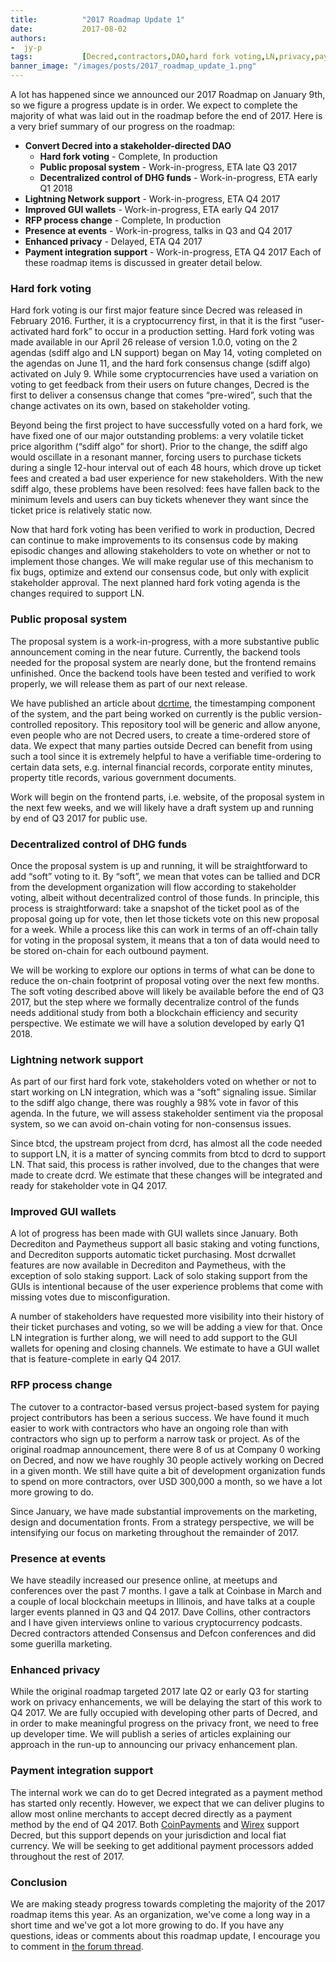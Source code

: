 ```yaml
---
title:			"2017 Roadmap Update 1"
date:			2017-08-02
authors:
-  jy-p
tags:			[Decred,contractors,DAO,hard fork voting,LN,privacy,payment]
banner_image: "/images/posts/2017_roadmap_update_1.png"
---
```


A lot has happened since we announced our 2017 Roadmap on January 9th, so we figure a progress update is in order.  We expect to complete the majority of what was laid out in the roadmap before the end of 2017.  Here is a very brief summary of our progress on the roadmap:

+ **Convert Decred into a stakeholder-directed DAO** 
	+ **Hard fork voting** - Complete, In production
	+ **Public proposal system** - Work-in-progress, ETA late Q3 2017
	+ **Decentralized control of DHG funds** - Work-in-progress, ETA early Q1 2018
+ **Lightning Network support** - Work-in-progress, ETA Q4 2017
+ **Improved GUI wallets** - Work-in-progress, ETA early Q4 2017
+ **RFP process change** - Complete, In production
+ **Presence at events** - Work-in-progress, talks in Q3 and Q4 2017
+ **Enhanced privacy** - Delayed, ETA Q4 2017
+ **Payment integration support** - Work-in-progress, ETA Q4 2017
Each of these roadmap items is discussed in greater detail below.

<!--more-->

### Hard fork voting 

Hard fork voting is our first major feature since Decred was released in February 2016. Further, it is a cryptocurrency first, in that it is the first “user-activated hard fork” to occur in a production setting.  Hard fork voting was made available in our April 26 release of version 1.0.0, voting on the 2 agendas (sdiff algo and LN support) began on May 14, voting completed on the agendas on June 11, and the hard fork consensus change (sdiff algo) activated on July 9.  While some cryptocurrencies have used a variation on voting to get feedback from their users on future changes, Decred is the first to deliver a consensus change that comes “pre-wired”, such that the change activates on its own, based on stakeholder voting.

Beyond being the first project to have successfully voted on a hard fork, we have fixed one of our major outstanding problems: a very volatile ticket price algorithm (“sdiff algo” for short).  Prior to the change, the sdiff algo would oscillate in a resonant manner, forcing users to purchase tickets during a single 12-hour interval out of each 48 hours, which drove up ticket fees and created a bad user experience for new stakeholders.  With the new sdiff algo, these problems have been resolved: fees have fallen back to the minimum levels and users can buy tickets whenever they want since the ticket price is relatively static now.

Now that hard fork voting has been verified to work in production, Decred can continue to make improvements to its consensus code by making episodic changes and allowing stakeholders to vote on whether or not to implement those changes.  We will make regular use of this mechanism to fix bugs, optimize and extend our consensus code, but only with explicit stakeholder approval.  The next planned  hard fork voting agenda is the changes required to support LN.

### Public proposal system 

The proposal system is a work-in-progress, with a more substantive public announcement coming in the near future.  Currently, the backend tools needed for the proposal system are nearly done, but the frontend remains unfinished.  Once the backend tools have been tested and verified to work properly, we will release them as part of our next release.

We have published an article about [dcrtime](https://github.com/decred/dcrtime), the timestamping component of the system, and the part being worked on currently is the public version-controlled repository.  This repository tool will be generic and allow anyone, even people who are not Decred users, to create a time-ordered store of data.  We expect that many parties outside Decred can benefit from using such a tool since it is extremely helpful to have a verifiable time-ordering to certain data sets, e.g. internal financial records, corporate entity minutes, property title records, various government documents.

Work will begin on the frontend parts, i.e. website, of the proposal system in the next few weeks, and we will likely have a draft system up and running by end of Q3 2017 for public use.

### Decentralized control of DHG funds 

Once the proposal system is up and running, it will be straightforward to add “soft” voting to it.  By “soft”, we mean that votes can be tallied and DCR from the development organization will flow according to stakeholder voting, albeit without decentralized control of those funds.  In principle, this process is straightforward: take a snapshot of the ticket pool as of the proposal going up for vote, then let those tickets vote on this new proposal for a week.  While a process like this can work in terms of an off-chain tally for voting in the proposal system, it means that a ton of data would need to be stored on-chain for each outbound payment.

We will be working to explore our options in terms of what can be done to reduce the on-chain footprint of proposal voting over the next few months.  The soft voting described above will likely be available before the end of Q3 2017, but the step where we formally decentralize control of the funds needs additional study from both a blockchain efficiency and security perspective.  We estimate we will have a solution developed by early Q1 2018.

### Lightning network support

As part of our first hard fork vote, stakeholders voted on whether or not to start working on LN integration, which was a “soft” signaling issue.  Similar to the sdiff algo change, there was roughly a 98% vote in favor of this agenda.  In the future, we will assess stakeholder sentiment via the proposal system, so we can avoid on-chain voting for non-consensus issues.

Since btcd, the upstream project from dcrd, has almost all the code needed to support LN, it is a matter of syncing commits from btcd to dcrd to support LN.  That said, this process is rather involved, due to the changes that were made to create dcrd.  We estimate that these changes will be integrated and ready for stakeholder vote in Q4 2017.

### Improved GUI wallets

A lot of progress has been made with GUI wallets since January.  Both Decrediton and Paymetheus support all basic staking and voting functions, and Decrediton supports automatic ticket purchasing.  Most dcrwallet features are now available in Decrediton and Paymetheus, with the exception of solo staking support.  Lack of solo staking support from the GUIs is intentional because of the user experience problems that come with missing votes due to misconfiguration.

A number of stakeholders have requested more visibility into their history of their ticket purchases and voting, so we will be adding a view for that.  Once LN integration is further along, we will need to add support to the GUI wallets for opening and closing channels.  We estimate to have a GUI wallet that is feature-complete in early Q4 2017.

### RFP process change 

The cutover to a contractor-based versus project-based system for paying project contributors has been a serious success.  We have found it much easier to work with contractors who have an ongoing role than with contractors who sign up to perform a narrow task or project.  As of the original roadmap announcement, there were 8 of us at Company 0 working on Decred, and now we have roughly 30 people actively working on Decred in a given month.  We still have quite a bit of development organization funds to spend on more contractors, over USD 300,000 a month, so we have a lot more growing to do.

Since January, we have made substantial improvements on the marketing, design and documentation fronts.  From a strategy perspective, we will be intensifying our focus on marketing throughout the remainder of 2017.

### Presence at events 

We have steadily increased our presence online, at meetups and conferences over the past 7 months.  I gave a talk at Coinbase in March and a couple of local blockchain meetups in Illinois, and have talks at a couple larger events planned in Q3 and Q4 2017.  Dave Collins, other contractors and I have given interviews online to various cryptocurrency podcasts.  Decred contractors attended Consensus and Defcon conferences and did some guerilla marketing.

### Enhanced privacy 

While the original roadmap targeted 2017 late Q2 or early Q3 for starting work on privacy enhancements, we will be delaying the start of this work to Q4 2017.  We are fully occupied with developing other parts of Decred, and in order to make meaningful progress on the privacy front, we need to free up developer time.  We will publish a series of articles explaining our approach in the run-up to announcing our privacy enhancement plan.

### Payment integration support

The internal work we can do to get Decred integrated as a payment method has started only recently.  However, we expect that we can deliver plugins to allow most online merchants to accept decred directly as a payment method by the end of Q4 2017.  Both [CoinPayments](https://www.coinpayments.net/) and [Wirex](https://wirexapp.com) support Decred, but this support depends on your jurisdiction and local fiat currency.  We will be seeking to get additional payment processors added throughout the rest of 2017.

### Conclusion

We are making steady progress towards completing the majority of the 2017 roadmap items this year.  As an organization, we've come a long way in a short time and we've got a lot more growing to do. If you have any questions, ideas or comments about this roadmap update, I encourage you to comment in [the forum thread](https://forum.decred.org/threads/2017-roadmap-update-1.5491/).
